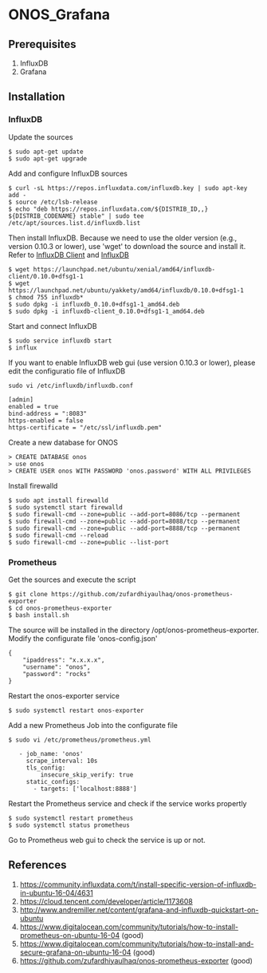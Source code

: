 # ONOS_Grafana

## Prerequisites
1. InfluxDB
2. Grafana

## Installation
### InfluxDB
Update the sources
```
$ sudo apt-get update
$ sudo apt-get upgrade
```
Add and configure InfluxDB sources
```
$ curl -sL https://repos.influxdata.com/influxdb.key | sudo apt-key add -
$ source /etc/lsb-release
$ echo "deb https://repos.influxdata.com/${DISTRIB_ID,,} ${DISTRIB_CODENAME} stable" | sudo tee /etc/apt/sources.list.d/influxdb.list
```
Then install InfluxDB. Because we need to use the older version (e.g., version 0.10.3 or lower), use 'wget' to download the source and install it. Refer to [InfluxDB Client](https://launchpad.net/ubuntu/xenial/amd64/influxdb-client/0.10.0+dfsg1-1) and [InfluxDB](https://launchpad.net/ubuntu/yakkety/amd64/influxdb/0.10.0+dfsg1-1)
```
$ wget https://launchpad.net/ubuntu/xenial/amd64/influxdb-client/0.10.0+dfsg1-1
$ wget https://launchpad.net/ubuntu/yakkety/amd64/influxdb/0.10.0+dfsg1-1
$ chmod 755 influxdb*
$ sudo dpkg -i influxdb_0.10.0+dfsg1-1_amd64.deb
$ sudo dpkg -i influxdb-client_0.10.0+dfsg1-1_amd64.deb
```
Start and connect InfluxDB
```
$ sudo service influxdb start
$ influx
```
If you want to enable InfluxDB web gui (use version 0.10.3 or lower), please edit the configuratio file of InfluxDB
```
sudo vi /etc/influxdb/influxdb.conf

[admin]
enabled = true
bind-address = ":8083"
https-enabled = false
https-certificate = "/etc/ssl/influxdb.pem"
```
Create a new database for ONOS
```
> CREATE DATABASE onos
> use onos
> CREATE USER onos WITH PASSWORD 'onos.password' WITH ALL PRIVILEGES
```
Install firewalld
```
$ sudo apt install firewalld
$ sudo systemctl start firewalld
$ sudo firewall-cmd --zone=public --add-port=8086/tcp --permanent
$ sudo firewall-cmd --zone=public --add-port=8088/tcp --permanent
$ sudo firewall-cmd --zone=public --add-port=8888/tcp --permanent
$ sudo firewall-cmd --reload
$ sudo firewall-cmd --zone=public --list-port
```
### Prometheus
Get the sources and execute the script
```
$ git clone https://github.com/zufardhiyaulhaq/onos-prometheus-exporter
$ cd onos-prometheus-exporter
$ bash install.sh
```
The source will be installed in the directory /opt/onos-prometheus-exporter. Modify the configurate file 'onos-config.json'
```
{
    "ipaddress": "x.x.x.x",
    "username": "onos",
    "password": "rocks"
}
```
Restart the onos-exporter service
```
$ sudo systemctl restart onos-exporter
```
Add a new Prometheus Job into the configurate file
```
$ sudo vi /etc/prometheus/prometheus.yml

   - job_name: 'onos'
     scrape_interval: 10s
     tls_config:
         insecure_skip_verify: true
     static_configs:
       - targets: ['localhost:8888']
```
Restart the Prometheus service and check if the service works propertly
```
$ sudo systemctl restart prometheus
$ sudo systemctl status prometheus
```
Go to Prometheus web gui to check the service is up or not.


## References
1. https://community.influxdata.com/t/install-specific-version-of-influxdb-in-ubuntu-16-04/4631
2. https://cloud.tencent.com/developer/article/1173608
3. http://www.andremiller.net/content/grafana-and-influxdb-quickstart-on-ubuntu
4. https://www.digitalocean.com/community/tutorials/how-to-install-prometheus-on-ubuntu-16-04 (good)
5. https://www.digitalocean.com/community/tutorials/how-to-install-and-secure-grafana-on-ubuntu-16-04 (good)
6. https://github.com/zufardhiyaulhaq/onos-prometheus-exporter (good)
